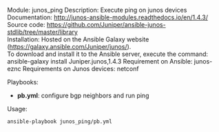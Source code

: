 Module: junos_ping
Description: Execute ping on junos devices
Documentation: http://junos-ansible-modules.readthedocs.io/en/1.4.3/
Source code: https://github.com/Juniper/ansible-junos-stdlib/tree/master/library  
Installation: Hosted on the Ansible Galaxy website (https://galaxy.ansible.com/Juniper/junos/).  
To download and install it to the Ansible server, execute the command: ansible-galaxy install Juniper.junos,1.4.3
Requirement on Ansible: junos-eznc
Requirements on Junos devices: netconf

Playbooks:  
- **pb.yml**: configure bgp neighbors and run ping


Usage:
```
ansible-playbook junos_ping/pb.yml
```

